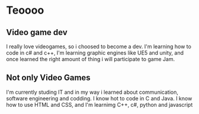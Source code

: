 # Teoooo
## Video game dev
I really love videogames, so i choosed to become a dev.
I'm learning how to code in c# and c++, I'm learning graphic engines like UE5 and unity, and once learned the right amount of thing i will participate to game Jam.
## Not only Video Games
I'm currently studing IT and in my way i learned about communication, software engineering and codding.
I know hot to code in C and Java. I know how to use HTML and CSS, and I'm learnimg C++, c#, python and javascript
